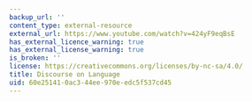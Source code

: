 ```yaml
---
backup_url: ''
content_type: external-resource
external_url: https://www.youtube.com/watch?v=424yF9eqBsE
has_external_licence_warning: true
has_external_license_warning: true
is_broken: ''
license: https://creativecommons.org/licenses/by-nc-sa/4.0/
title: Discourse on Language
uid: 60e25141-0ac3-44ee-970e-edc5f537cd45
---
```


